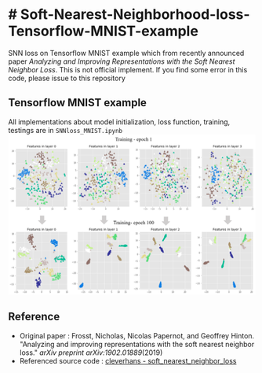# **# Soft-Nearest-Neighborhood-loss-Tensorflow-MNIST-example**
SNN loss on Tensorflow MNIST example which from recently announced paper *Analyzing and Improving Representations with the Soft Nearest Neighbor Loss*. This is not official implement. If you find some error in this code, please issue to this repository

## Tensorflow MNIST example 
All implementations  about model initialization, loss function, training, testings are in `SNNloss_MNIST.ipynb` 
![enter image description here](https://github.com/leekh7411/leekh7411.github.io/blob/master/assets/snn.png?raw=true)
## Reference
- Original paper : Frosst, Nicholas, Nicolas Papernot, and Geoffrey Hinton. "Analyzing and improving representations with the soft nearest neighbor loss." _arXiv preprint arXiv:1902.01889_(2019)
-  Referenced source code : [cleverhans - soft_nearest_neighbor_loss](https://github.com/tensorflow/cleverhans/tree/master/cleverhans/model_zoo/soft_nearest_neighbor_loss)
